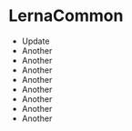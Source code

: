 # LernaCommon

- Update
- Another
- Another
- Another
- Another
- Another
- Another
- Another
- Another
